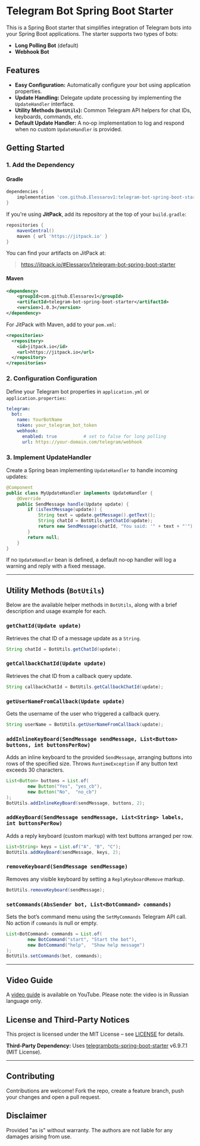 # Telegram Bot Spring Boot Starter

This is a Spring Boot starter that simplifies integration of Telegram bots into your Spring Boot applications. The starter supports two types of bots:
- **Long Polling Bot** (default)
- **Webhook Bot**

## Features

- **Easy Configuration:** Automatically configure your bot using application properties.
- **Update Handling:** Delegate update processing by implementing the `UpdateHandler` interface.
- **Utility Methods (`BotUtils`):** Common Telegram API helpers for chat IDs, keyboards, commands, etc.
- **Default Update Handler:** A no‑op implementation to log and respond when no custom `UpdateHandler` is provided.

## Getting Started

### 1. Add the Dependency

#### Gradle
```groovy
dependencies {
    implementation 'com.github.Elessarov1:telegram-bot-spring-boot-starter:1.0.3'
}
```

If you're using **JitPack**, add its repository at the top of your `build.gradle`:
```groovy
repositories {
    mavenCentral()
    maven { url 'https://jitpack.io' }
}
```

You can find your artifacts on JitPack at:

> https://jitpack.io/#Elessarov1/telegram-bot-spring-boot-starter

#### Maven
```xml
<dependency>
    <groupId>com.github.Elessarov1</groupId>
    <artifactId>telegram-bot-spring-boot-starter</artifactId>
    <version>1.0.3</version>
</dependency>
```

For JitPack with Maven, add to your `pom.xml`:
```xml
<repositories>
  <repository>
    <id>jitpack.io</id>
    <url>https://jitpack.io</url>
  </repository>
</repositories>
```

### 2. Configuration Configuration

Define your Telegram bot properties in `application.yml` or `application.properties`:

```yaml
telegram:
  bot:
    name: YourBotName
    token: your_telegram_bot_token
    webhook:
      enabled: true          # set to false for long polling
      url: https://your-domain.com/telegram/webhook
``` 

### 3. Implement UpdateHandler

Create a Spring bean implementing `UpdateHandler` to handle incoming updates:

```java
@Component
public class MyUpdateHandler implements UpdateHandler {
    @Override
    public SendMessage handle(Update update) {
        if (isTextMessage(update)) {
            String text = update.getMessage().getText();
            String chatId = BotUtils.getChatId(update);
            return new SendMessage(chatId, "You said: '" + text + "'");
        }
        return null;
    }
}
```

If no `UpdateHandler` bean is defined, a default no‑op handler will log a warning and reply with a fixed message.

---

## Utility Methods (`BotUtils`)

Below are the available helper methods in `BotUtils`, along with a brief description and usage example for each.

### `getChatId(Update update)`
Retrieves the chat ID of a message update as a `String`.

```java
String chatId = BotUtils.getChatId(update);
```

### `getCallbackChatId(Update update)`
Retrieves the chat ID from a callback query update.

```java
String callbackChatId = BotUtils.getCallbackChatId(update);
```

### `getUserNameFromCallback(Update update)`
Gets the username of the user who triggered a callback query.

```java
String userName = BotUtils.getUserNameFromCallback(update);
```

### `addInlineKeyBoard(SendMessage sendMessage, List<Button> buttons, int buttonsPerRow)`
Adds an inline keyboard to the provided `SendMessage`, arranging buttons into rows of the specified size. Throws `RuntimeException` if any button text exceeds 30 characters.

```java
List<Button> buttons = List.of(
        new Button("Yes", "yes_cb"),
        new Button("No",  "no_cb")
);
BotUtils.addInlineKeyBoard(sendMessage, buttons, 2);
```

### `addKeyBoard(SendMessage sendMessage, List<String> labels, int buttonsPerRow)`
Adds a reply keyboard (custom markup) with text buttons arranged per row.

```java
List<String> keys = List.of("A", "B", "C");
BotUtils.addKeyBoard(sendMessage, keys, 2);
```

### `removeKeyboard(SendMessage sendMessage)`
Removes any visible keyboard by setting a `ReplyKeyboardRemove` markup.

```java
BotUtils.removeKeyboard(sendMessage);
```

### `setCommands(AbsSender bot, List<BotCommand> commands)`
Sets the bot’s command menu using the `SetMyCommands` Telegram API call. No action if `commands` is null or empty.

```java
List<BotCommand> commands = List.of(
        new BotCommand("start", "Start the bot"),
        new BotCommand("help",  "Show help message")
);
BotUtils.setCommands(bot, commands);
```

---

## Video Guide
A [video guide](https://youtu.be/-phSReTM-XE?si=u_mE0yll4DIRZC9F) is available on YouTube. Please note: the video is in Russian language only.

## License and Third-Party Notices

This project is licensed under the MIT License – see [LICENSE](LICENSE.md) for details.

**Third‑Party Dependency:** Uses [telegrambots-spring-boot-starter](https://github.com/rubenlagus/TelegramBots) v6.9.7.1 (MIT License).

---

## Contributing

Contributions are welcome! Fork the repo, create a feature branch, push your changes and open a pull request.

## Disclaimer

Provided "as is" without warranty. The authors are not liable for any damages arising from use.
